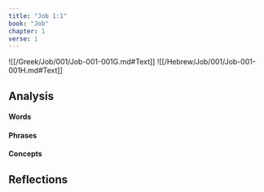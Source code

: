 ```yaml
---
title: "Job 1:1"
book: "Job"
chapter: 1
verse: 1
---
```

![[/Greek/Job/001/Job-001-001G.md#Text]]
![[/Hebrew/Job/001/Job-001-001H.md#Text]]

## Analysis

#### Words

#### Phrases

#### Concepts

## Reflections
